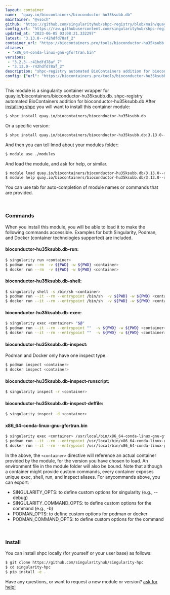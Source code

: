```yaml
---
layout: container
name:  "quay.io/biocontainers/bioconductor-hu35ksubb.db"
maintainer: "@vsoch"
github: "https://github.com/singularityhub/shpc-registry/blob/main/quay.io/biocontainers/bioconductor-hu35ksubb.db/container.yaml"
config_url: "https://raw.githubusercontent.com/singularityhub/shpc-registry/main/quay.io/biocontainers/bioconductor-hu35ksubb.db/container.yaml"
updated_at: "2023-06-05 03:08:21.332297"
latest: "3.13.0--r42hdfd78af_2"
container_url: "https://biocontainers.pro/tools/bioconductor-hu35ksubb.db"
aliases:
 - "x86_64-conda-linux-gnu-gfortran.bin"
versions:
 - "3.2.3--r41hdfd78af_7"
 - "3.13.0--r42hdfd78af_2"
description: "shpc-registry automated BioContainers addition for bioconductor-hu35ksubb.db"
config: {"url": "https://biocontainers.pro/tools/bioconductor-hu35ksubb.db", "maintainer": "@vsoch", "description": "shpc-registry automated BioContainers addition for bioconductor-hu35ksubb.db", "latest": {"3.13.0--r42hdfd78af_2": "sha256:8935f0e431cec37fecccd7f2c95cd862083a47d675c8fb54b525ba2ab8ea6549"}, "tags": {"3.2.3--r41hdfd78af_7": "sha256:d5a1414f892d91514de6abaa393e36bc6fb760e36c11805aa91c158bad88ae7c", "3.13.0--r42hdfd78af_2": "sha256:8935f0e431cec37fecccd7f2c95cd862083a47d675c8fb54b525ba2ab8ea6549"}, "docker": "quay.io/biocontainers/bioconductor-hu35ksubb.db", "aliases": {"x86_64-conda-linux-gnu-gfortran.bin": "/usr/local/bin/x86_64-conda-linux-gnu-gfortran.bin"}}
---
```


This module is a singularity container wrapper for quay.io/biocontainers/bioconductor-hu35ksubb.db.
shpc-registry automated BioContainers addition for bioconductor-hu35ksubb.db
After [installing shpc](#install) you will want to install this container module:


```bash
$ shpc install quay.io/biocontainers/bioconductor-hu35ksubb.db
```

Or a specific version:

```bash
$ shpc install quay.io/biocontainers/bioconductor-hu35ksubb.db:3.13.0--r42hdfd78af_2
```

And then you can tell lmod about your modules folder:

```bash
$ module use ./modules
```

And load the module, and ask for help, or similar.

```bash
$ module load quay.io/biocontainers/bioconductor-hu35ksubb.db/3.13.0--r42hdfd78af_2
$ module help quay.io/biocontainers/bioconductor-hu35ksubb.db/3.13.0--r42hdfd78af_2
```

You can use tab for auto-completion of module names or commands that are provided.

<br>

### Commands

When you install this module, you will be able to load it to make the following commands accessible.
Examples for both Singularity, Podman, and Docker (container technologies supported) are included.

#### bioconductor-hu35ksubb.db-run:

```bash
$ singularity run <container>
$ podman run --rm  -v ${PWD} -w ${PWD} <container>
$ docker run --rm  -v ${PWD} -w ${PWD} <container>
```

#### bioconductor-hu35ksubb.db-shell:

```bash
$ singularity shell -s /bin/sh <container>
$ podman run --it --rm --entrypoint /bin/sh  -v ${PWD} -w ${PWD} <container>
$ docker run --it --rm --entrypoint /bin/sh  -v ${PWD} -w ${PWD} <container>
```

#### bioconductor-hu35ksubb.db-exec:

```bash
$ singularity exec <container> "$@"
$ podman run --it --rm --entrypoint ""  -v ${PWD} -w ${PWD} <container> "$@"
$ docker run --it --rm --entrypoint ""  -v ${PWD} -w ${PWD} <container> "$@"
```

#### bioconductor-hu35ksubb.db-inspect:

Podman and Docker only have one inspect type.

```bash
$ podman inspect <container>
$ docker inspect <container>
```

#### bioconductor-hu35ksubb.db-inspect-runscript:

```bash
$ singularity inspect -r <container>
```

#### bioconductor-hu35ksubb.db-inspect-deffile:

```bash
$ singularity inspect -d <container>
```


#### x86_64-conda-linux-gnu-gfortran.bin

```bash
$ singularity exec <container> /usr/local/bin/x86_64-conda-linux-gnu-gfortran.bin
$ podman run --it --rm --entrypoint /usr/local/bin/x86_64-conda-linux-gnu-gfortran.bin   -v ${PWD} -w ${PWD} <container> -c " $@"
$ docker run --it --rm --entrypoint /usr/local/bin/x86_64-conda-linux-gnu-gfortran.bin   -v ${PWD} -w ${PWD} <container> -c " $@"
```



In the above, the `<container>` directive will reference an actual container provided
by the module, for the version you have chosen to load. An environment file in the
module folder will also be bound. Note that although a container
might provide custom commands, every container exposes unique exec, shell, run, and
inspect aliases. For anycommands above, you can export:

 - SINGULARITY_OPTS: to define custom options for singularity (e.g., --debug)
 - SINGULARITY_COMMAND_OPTS: to define custom options for the command (e.g., -b)
 - PODMAN_OPTS: to define custom options for podman or docker
 - PODMAN_COMMAND_OPTS: to define custom options for the command

<br>

### Install

You can install shpc locally (for yourself or your user base) as follows:

```bash
$ git clone https://github.com/singularityhub/singularity-hpc
$ cd singularity-hpc
$ pip install -e .
```

Have any questions, or want to request a new module or version? [ask for help!](https://github.com/singularityhub/singularity-hpc/issues)